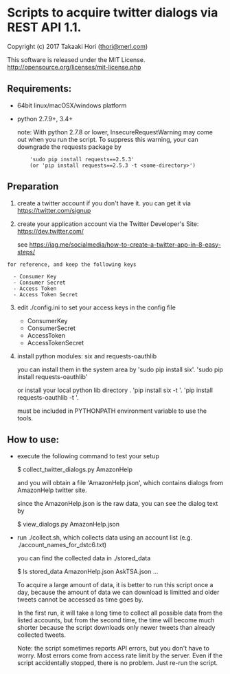# Scripts to acquire twitter dialogs via REST API 1.1.

Copyright (c) 2017 Takaaki Hori  (thori@merl.com)

This software is released under the MIT License.
http://opensource.org/licenses/mit-license.php

## Requirements:

- 64bit linux/macOSX/windows platform

- python 2.7.9+, 3.4+

   note: With python 2.7.8 or lower, InsecureRequestWarning may come out 
          when you run the script.  To suppress this warning, your can 
          downgrade the requests package by

          'sudo pip install requests==2.5.3'
          (or 'pip install requests==2.5.3 -t <some-directory>')

## Preparation

  1. create a twitter account if you don't have it.
     you can get it via https://twitter.com/signup

  2. create your application account via the Twitter 
     Developer's Site: https://dev.twitter.com/

     see https://iag.me/socialmedia/how-to-create-a-twitter-app-in-8-easy-steps/

    for reference, and keep the following keys

      - Consumer Key
      - Consumer Secret
      - Access Token
      - Access Token Secret

  3. edit ./config.ini to set your access keys in the config file

      - ConsumerKey
      - ConsumerSecret
      - AccessToken
      - AccessTokenSecret

  4. install python modules: six and requests-oauthlib

        you can install them in the system area by
              'sudo pip install six'.
              'sudo pip install requests-oauthlib'

        or install your local python lib directory <some-directory>.
              'pip install six -t <somedirectory>'.
              'pip install requests-oauthlib -t <some-directory>'.

        <some-directory> must be included in PYTHONPATH environment
        variable to use the tools.
          

## How to use:

- execute the following command to test your setup

     $ collect_twitter_dialogs.py AmazonHelp

    and you will obtain a file 'AmazonHelp.json', which contains
    dialogs from AmazonHelp twitter site.

    since the AmazonHelp.json is the raw data, you can see the dialog text by 

     $ view_dialogs.py AmazonHelp.json


- run ./collect.sh, which collects data using an account list (e.g. ./account_names_for_dstc6.txt)

    you can find the collected data in ./stored_data

    $ ls stored_data
    AmazonHelp.json   AskTSA.json ...

    To acquire a large amount of data, it is better to run this script
    once a day, because the amount of data we can download is limitted
    and older tweets cannot be accessed as time goes by.

    In the first run, it will take a long time to collect all possible
    data from the listed accounts, but from the second time, the time will
    become much shorter because the script downloads only newer tweets than 
    already collected tweets.

    Note: the script sometimes reports API errors, but you don't have
    to worry. Most errors come from access rate limit by the server.
    Even if the script accidentally stopped, there is no problem.
    Just re-run the script.


